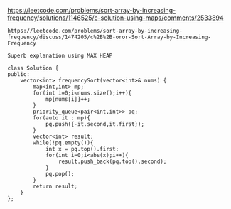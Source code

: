 https://leetcode.com/problems/sort-array-by-increasing-frequency/solutions/1146525/c-solution-using-maps/comments/2533894

```
https://leetcode.com/problems/sort-array-by-increasing-frequency/discuss/1474205/c%2B%2B-oror-Sort-Array-by-Increasing-Frequency

Superb explanation using MAX HEAP 

class Solution {
public:
    vector<int> frequencySort(vector<int>& nums) {
        map<int,int> mp;
        for(int i=0;i<nums.size();i++){
            mp[nums[i]]++;
        }
        priority_queue<pair<int,int>> pq;
        for(auto it : mp){
            pq.push({-it.second,it.first});
        }
        vector<int> result;
        while(!pq.empty()){
            int x = pq.top().first;
            for(int i=0;i<abs(x);i++){
                result.push_back(pq.top().second);
            }
            pq.pop();
        }
        return result;
    }
};
```
